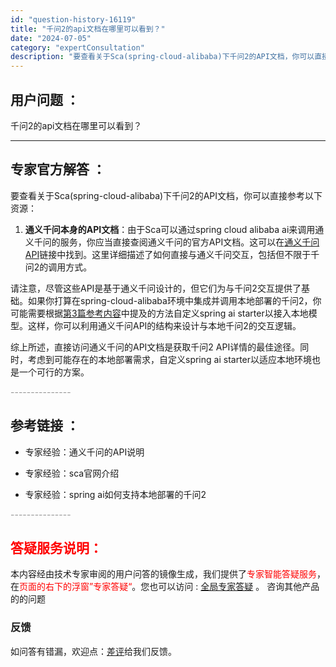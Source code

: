 ```yaml
---
id: "question-history-16119"
title: "千问2的api文档在哪里可以看到？"
date: "2024-07-05"
category: "expertConsultation"
description: "要查看关于Sca(spring-cloud-alibaba)下千问2的API文档，你可以直接参考以下资源：1. **通义千问本身的API文档**：由于Sca可以通过spring cloud alibaba ai来调用通义千问的服务，你应当直接查阅通义千问的官方API文档。这可以在[通义千问API]("
---
```


## 用户问题 ： 
 千问2的api文档在哪里可以看到？  

---------------
## 专家官方解答 ：

要查看关于Sca(spring-cloud-alibaba)下千问2的API文档，你可以直接参考以下资源：

1. **通义千问本身的API文档**：由于Sca可以通过spring cloud alibaba ai来调用通义千问的服务，你应当直接查阅通义千问的官方API文档。这可以在[通义千问API](https://api.aliyun.com/api-tools/sdk/bailian?spm=5176.29228872.J_3qCTT-C_2h2ygmnKNbKbb.4.8fae38b1cpU3vw&version=2023-06-01&language=java-async-tea&tab=primer-doc&scm=20140722.X_data-14ce560b9a2a78db69e3._.V_1)链接中找到。这里详细描述了如何直接与通义千问交互，包括但不限于千问2的调用方式。

请注意，尽管这些API是基于通义千问设计的，但它们为与千问2交互提供了基础。如果你打算在spring-cloud-alibaba环境中集成并调用本地部署的千问2，你可能需要根据[第3篇参考内容](#F9g2I)中提及的方法自定义spring ai starter以接入本地模型。这样，你可以利用通义千问API的结构来设计与本地千问2的交互逻辑。

综上所述，直接访问通义千问的API文档是获取千问2 API详情的最佳途径。同时，考虑到可能存在的本地部署需求，自定义spring ai starter以适应本地环境也是一个可行的方案。


<font color="#949494">---------------</font> 


## 参考链接 ：

* 专家经验：通义千问的API说明 
 
 * 专家经验：sca官网介绍 
 
 * 专家经验：spring ai如何支持本地部署的千问2 


 <font color="#949494">---------------</font> 
 


## <font color="#FF0000">答疑服务说明：</font> 

本内容经由技术专家审阅的用户问答的镜像生成，我们提供了<font color="#FF0000">专家智能答疑服务</font>，在<font color="#FF0000">页面的右下的浮窗”专家答疑“</font>。您也可以访问 : [全局专家答疑](https://answer.opensource.alibaba.com/docs/intro) 。 咨询其他产品的的问题

### 反馈
如问答有错漏，欢迎点：[差评](https://ai.nacos.io/user/feedbackByEnhancerGradePOJOID?enhancerGradePOJOId=16141)给我们反馈。
